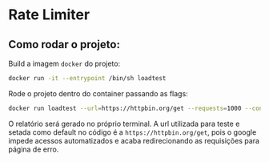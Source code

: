 # Rate Limiter

## Como rodar o projeto:

Build a imagem `docker` do projeto:

```sh
docker run -it --entrypoint /bin/sh loadtest
```

Rode o projeto dentro do container passando as flags:

```sh
docker run loadtest --url=https://httpbin.org/get --requests=1000 --concurrency=10
```

O relatório será gerado no próprio terminal.
A url utilizada para teste e setada como default no código é a `https://httpbin.org/get`, pois o google impede acessos automatizados e acaba redirecionando as requisições para página de erro.